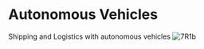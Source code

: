 # Autonomous Vehicles
Shipping and Logistics with autonomous vehicles
![7R1b](https://user-images.githubusercontent.com/103935236/179872535-272cdc14-c3eb-4598-89ce-215cb67768d0.gif)
